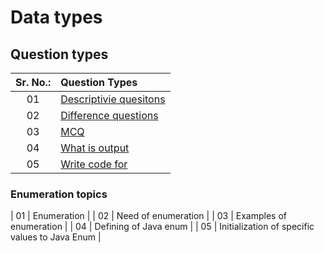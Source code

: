 # Data types

## Question types

| Sr. No.: | Question Types |
| :---: | :--- |
| 01 | [Descriptivie quesitons](./descriptiveQuestions.md) |
| 02 | [Difference questions](./differenceQuestions.md) |
| 03 | [MCQ](./MCQ.md) |
| 04 | [What is output](./whatIsOutPut.md) |
| 05 | [Write code for](./writeCodeFor.md) |

### Enumeration topics

| 01 | Enumeration |
| 02 | Need of enumeration |
| 03 | Examples of enumeration |
| 04 | Defining of Java enum |
| 05 | Initialization of specific values to Java Enum |
